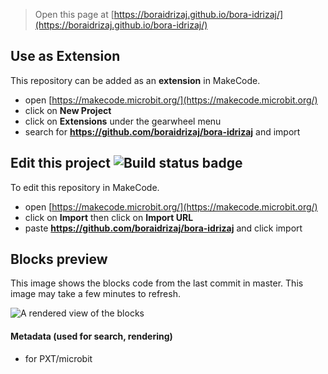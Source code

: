 
> Open this page at [https://boraidrizaj.github.io/bora-idrizaj/](https://boraidrizaj.github.io/bora-idrizaj/)

## Use as Extension

This repository can be added as an **extension** in MakeCode.

* open [https://makecode.microbit.org/](https://makecode.microbit.org/)
* click on **New Project**
* click on **Extensions** under the gearwheel menu
* search for **https://github.com/boraidrizaj/bora-idrizaj** and import

## Edit this project ![Build status badge](https://github.com/boraidrizaj/bora-idrizaj/workflows/MakeCode/badge.svg)

To edit this repository in MakeCode.

* open [https://makecode.microbit.org/](https://makecode.microbit.org/)
* click on **Import** then click on **Import URL**
* paste **https://github.com/boraidrizaj/bora-idrizaj** and click import

## Blocks preview

This image shows the blocks code from the last commit in master.
This image may take a few minutes to refresh.

![A rendered view of the blocks](https://github.com/boraidrizaj/bora-idrizaj/raw/master/.github/makecode/blocks.png)

#### Metadata (used for search, rendering)

* for PXT/microbit
<script src="https://makecode.com/gh-pages-embed.js"></script><script>makeCodeRender("{{ site.makecode.home_url }}", "{{ site.github.owner_name }}/{{ site.github.repository_name }}");</script>
